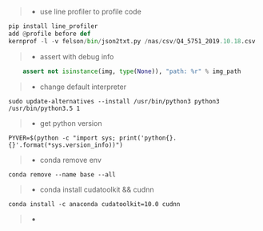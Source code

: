 > * use line profiler to profile code
```python
pip install line_profiler
add @profile before def
kernprof -l -v felson/bin/json2txt.py /nas/csv/Q4_5751_2019.10.18.csv ./
```
> * assert with debug info
```python
    assert not isinstance(img, type(None)), "path: %r" % img_path
```
> * change default interpreter
```shell
sudo update-alternatives --install /usr/bin/python3 python3 /usr/bin/python3.5 1
```
> * get python version
```
PYVER=$(python -c "import sys; print('python{}.{}'.format(*sys.version_info))")
```
> * conda remove env
```
conda remove --name base --all
```
> * conda install cudatoolkit && cudnn
```
conda install -c anaconda cudatoolkit=10.0 cudnn
```

> *
